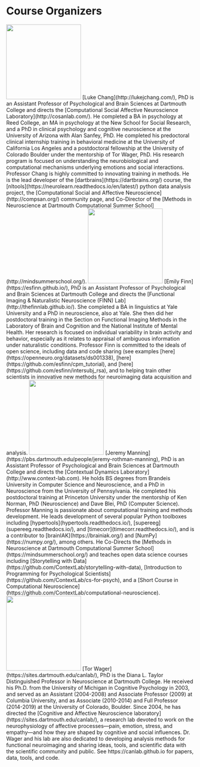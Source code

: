 # Course Organizers

<img src="../../images/organizers/chang.jpg" width="200"/>
 [Luke Chang](http://lukejchang.com/), PhD is an Assistant Professor of Psychological and Brain Sciences at Dartmouth College and directs the [Computational Social Affective Neuroscience Laboratory](http://cosanlab.com/). He completed a BA in psychology at Reed College, an MA in psychology at the New School for Social Research, and a PhD in clinical psychology and cognitive neuroscience at the University of Arizona with Alan Sanfey, PhD. He completed his predoctoral clinical internship training in behavioral medicine at the University of California Los Angeles and a postdoctoral fellowship at the University of Colorado Boulder under the mentorship of Tor Wager, PhD. His research program is focused on understanding the neurobiological and computational mechanisms underlying emotions and social interactions. Professor Chang is highly committed to innovating training in methods. He is the lead developer of the [dartbrains](https://dartbrains.org/) course, the [nltools](https://neurolearn.readthedocs.io/en/latest/) python data analysis project, the [Computational Social and Affective Neuroscience](http://compsan.org/) community page, and Co-Director of the [Methods in Neuroscience at Dartmouth Computational Summer School](http://mindsummerschool.org/).

<img src="../../images/organizers/finn.jpg" width="200"/>
[Emily Finn](https://esfinn.github.io/), PhD is an Assistant Professor of Psychological and Brain Sciences at Dartmouth College and directs the [Functional Imaging & Naturalistic Neuroscience (FINN) Lab](http://thefinnlab.github.io/). She completed a BA in linguistics at Yale University and a PhD in neuroscience, also at Yale. She then did her postdoctoral training in the Section on Functional Imaging Methods in the Laboratory of Brain and Cognition and the National Institute of Mental Health. Her research is focused on individual variability in brain activity and behavior, especially as it relates to appraisal of ambiguous information under naturalistic conditions. Professor Finn is committed to the ideals of open science, including data and code sharing (see examples [here](https://openneuro.org/datasets/ds001338), [here](https://github.com/esfinn/cpm_tutorial), and [here](https://github.com/esfinn/intersubj_rsa), and to helping train other scientists in innovative new methods for neuroimaging data acquisition and analysis.

<img src="../../images/organizers/manning.png" width="200"/>
[Jeremy Manning](https://pbs.dartmouth.edu/people/jeremy-rothman-manning), PhD is an Assistant Professor of Psychological and Brain Sciences at Dartmouth College and directs the [Contextual Dynamics Laboratory](http://www.context-lab.com).  He holds BS degrees from Brandeis University in Computer Science and Neuroscience, and a PhD in Neuroscience from the University of Pennsylvania.  He completed his postdoctoral training at Princeton University under the mentorship of Ken Norman, PhD (Neuroscience) and Dave Blei, PhD (Computer Science).  Professor Manning is passionate about computational training and methods development.  He leads development of several popular Python toolboxes including [hypertools](hypertools.readthedocs.io/), [supereeg](supereeg.readthedocs.io/), and [timecorr](timecorr.readthedocs.io/), and is a contributor to [brainIAK](https://brainiak.org/) and [NumPy](https://numpy.org/), among others.  He Co-Directs the [Methods in Neuroscience at Dartmouth Computational Summer School](https://mindsummerschool.org/) and teaches open data science courses including [Storytelling with Data](https://github.com/ContextLab/storytelling-with-data), [Introduction to Programming for Psychological Scientists](https://github.com/ContextLab/cs-for-psych), and a [Short Course in Computational Neuroscience](https://github.com/ContextLab/computational-neuroscience).

<img src="../../images/organizers/wager.jpg" width="200"/>
[Tor Wager](https://sites.dartmouth.edu/canlab/), PhD is the Diana L. Taylor Distinguished Professor in Neuroscience at Dartmouth College. He received his Ph.D. from the University of Michigan in Cognitive Psychology in 2003, and served as an Assistant (2004-2008) and Associate Professor (2009) at Columbia University, and as Associate (2010-2014) and Full Professor (2014-2019) at the University of Colorado, Boulder. Since 2004, he has directed the [Cognitive and Affective Neuroscience laboratory](https://sites.dartmouth.edu/canlab/), a research lab devoted to work on the neurophysiology of affective processes—pain, emotion, stress, and empathy—and how they are shaped by cognitive and social influences. Dr. Wager and his lab are also dedicated to developing analysis methods for functional neuroimaging and sharing ideas, tools, and scientific data with the scientific community and public. See https://canlab.github.io for papers, data, tools, and code.
